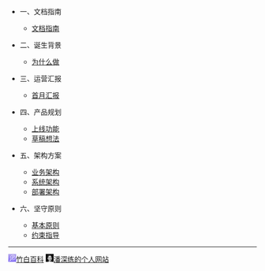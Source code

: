 <!-- zh-cn/_sidebar.md -->

* 一、文档指南

  * [文档指南](/zh-cn/README.md)

* 二、诞生背景

  * [为什么做](/zh-cn/02-01-why.md)

* 三、运营汇报

  * [首月汇报](/zh-cn/03-01-first-monthly-report.md)

* 四、产品规划

  * [上线功能](/zh-cn/04-01-product-online.md)
  * [草稿想法](/zh-cn/04-02-idea-uncheck.md)

* 五、架构方案

  * [业务架构](/zh-cn/05-01-biz-architecture.md)
  * [系统架构](/zh-cn/05-02-sys-architecture.md)
  * [部署架构](/zh-cn/05-03-dep-architecture.md)

* 六、坚守原则
 
  * [基本原则](/zh-cn/06-01-basic-principles.md)
  * [约束指导](/zh-cn/06-02-constraint-guidance.md)

---

<a href="http://www.zhubai.wiki/" target="_blank" rel="noopener" title="竹白百科"><img src="/_media/zhubai_wiki.png">竹白百科</a>
<a href="http://www.panshenlian.com/" target="_blank" rel="noopener" title="潘深练的个人网站"><img src="/_media/panshenlian.png">潘深练的个人网站</a>